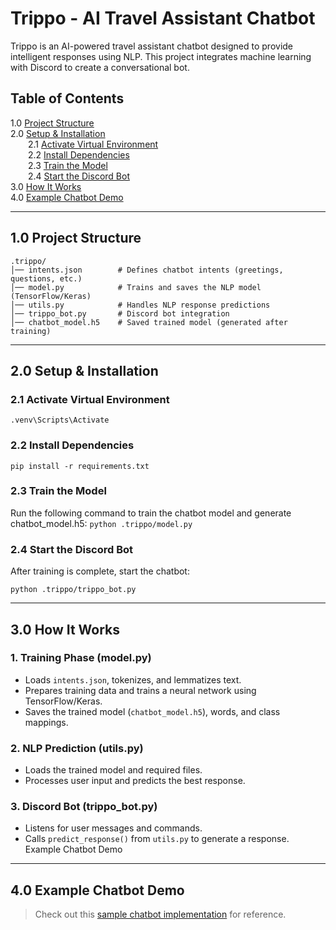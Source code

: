 # Trippo - AI Travel Assistant Chatbot

Trippo is an AI-powered travel assistant chatbot designed to provide intelligent responses using NLP. This project integrates machine learning with Discord to create a conversational bot.

## Table of Contents

1.0 [Project Structure](https://github.com/KurenoChan/Trippo/blob/main/README.md#10-project-structure)<br/>
2.0 [Setup & Installation](https://github.com/KurenoChan/Trippo/blob/main/README.md#20-setup--installation)<br/>
    &emsp;&emsp;2.1 [Activate Virtual Environment](https://github.com/KurenoChan/Trippo/blob/main/README.md#21-activate-virtual-environment)<br/>
    &emsp;&emsp;2.2 [Install Dependencies](https://github.com/KurenoChan/Trippo/blob/main/README.md#22-install-dependencies)<br/>
    &emsp;&emsp;2.3 [Train the Model](https://github.com/KurenoChan/Trippo/blob/main/README.md#23-train-the-model)<br/>
    &emsp;&emsp;2.4 [Start the Discord Bot](https://github.com/KurenoChan/Trippo/blob/main/README.md#24-start-the-discord-bot)<br/>
3.0 [How It Works](https://github.com/KurenoChan/Trippo/blob/main/README.md#30-how-it-works)<br/>
4.0 [Example Chatbot Demo](#4.0-example-chatbot-demo)

---------------------
## 1.0 Project Structure

```
.trippo/
│── intents.json        # Defines chatbot intents (greetings, questions, etc.)
│── model.py            # Trains and saves the NLP model (TensorFlow/Keras)
│── utils.py            # Handles NLP response predictions
│── trippo_bot.py       # Discord bot integration
│── chatbot_model.h5    # Saved trained model (generated after training)
```

-----------------------------
## 2.0 Setup & Installation

### 2.1 Activate Virtual Environment
`.venv\Scripts\Activate`

### 2.2 Install Dependencies
`pip install -r requirements.txt`

### 2.3 Train the Model
Run the following command to train the chatbot model and generate chatbot_model.h5:
`python .trippo/model.py`

### 2.4 Start the Discord Bot
After training is complete, start the chatbot:

`python .trippo/trippo_bot.py`

------------
## 3.0 How It Works

### 1. Training Phase (model.py)
- Loads `intents.json`, tokenizes, and lemmatizes text.
- Prepares training data and trains a neural network using TensorFlow/Keras.
- Saves the trained model (`chatbot_model.h5`), words, and class mappings.

### 2. NLP Prediction (utils.py)
- Loads the trained model and required files.
- Processes user input and predicts the best response.

### 3. Discord Bot (trippo_bot.py)
- Listens for user messages and commands.
- Calls `predict_response()` from `utils.py` to generate a response.
Example Chatbot Demo

------------
## 4.0 Example Chatbot Demo
> Check out this [sample chatbot implementation](https://www.youtube.com/watch?v=9KZwRBg4-P0) for reference.
